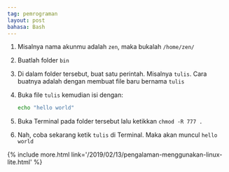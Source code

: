 ```yaml
---
tag: pemrograman
layout: post
bahasa: Bash
---
```


1. Misalnya nama akunmu adalah `zen`, maka bukalah `/home/zen/`
2. Buatlah folder `bin`
3. Di dalam folder tersebut, buat satu perintah. Misalnya `tulis`. Cara buatnya adalah dengan membuat file baru bernama `tulis`
4. Buka file `tulis` kemudian isi dengan:

	```bash
	echo "hello world"
	```

5. Buka Terminal pada folder tersebut lalu ketikkan `chmod -R 777 .`
6. Nah, coba sekarang ketik `tulis` di Terminal. Maka akan muncul `hello world`

{% include more.html link='/2019/02/13/pengalaman-menggunakan-linux-lite.html' %}